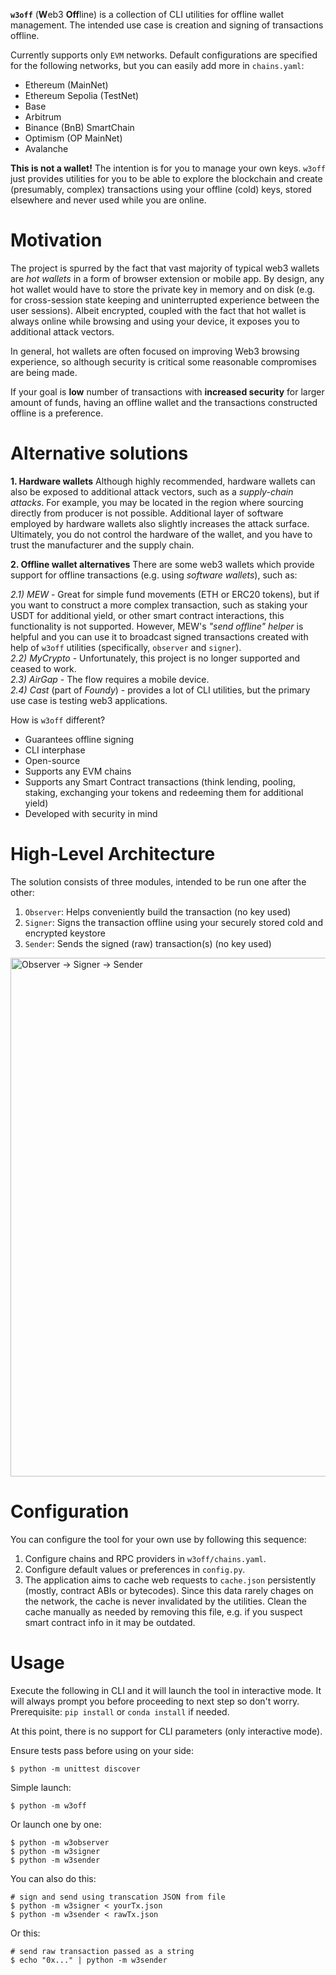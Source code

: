 **`w3off`** (**W**eb3 **Off**line) is a collection of CLI utilities for offline wallet management. The intended use case is creation and signing of transactions offline.

Currently supports only `EVM` networks. Default configurations are specified for the following networks, but you can easily add more in `chains.yaml`:
* Ethereum (MainNet)
* Ethereum Sepolia (TestNet)
* Base 
* Arbitrum
* Binance (BnB) SmartChain
* Optimism (OP MainNet)
* Avalanche

**This is not a wallet!** The intention is for you to manage your own keys. `w3off` just provides utilities for you to be able to explore the blockchain and create (presumably, complex) transactions using your offline (cold) keys, stored elsewhere and never used while you are online. 

# Motivation
The project is spurred by the fact that vast majority of typical web3 wallets are *hot wallets* in a form of browser extension or mobile app. By design, any hot wallet would have to store the private key in memory and on disk (e.g. for cross-session state keeping and uninterrupted experience between the user sessions). Albeit encrypted, coupled with the fact that hot wallet is always online while browsing and using your device, it exposes you to additional attack vectors. 

In general, hot wallets are often focused on improving Web3 browsing experience, so although security is critical some reasonable compromises are being made.

If your goal is **low** number of transactions with **increased security** for larger amount of funds, having an offline wallet and the transactions constructed offline is a preference.

# Alternative solutions
**1. Hardware wallets**
Although highly recommended, hardware wallets can also be exposed to additional attack vectors, such as a *supply-chain attacks*. For example, you may be located in the region where sourcing directly from producer is not possible. Additional layer of software employed by hardware wallets also slightly increases the attack surface. Ultimately, you do not control the hardware of the wallet, and you have to trust the manufacturer and the supply chain. 

**2. Offline wallet alternatives**
There are some web3 wallets which provide support for offline transactions (e.g. using *software wallets*), such as:

*2.1) MEW* - Great for simple fund movements (ETH or ERC20 tokens), but if you want to construct a more complex transaction, such as staking your USDT for additional yield, or other smart contract interactions, this functionality is not supported. However, MEW's *"send offline" helper* is helpful and you can use it to broadcast signed transactions created with help of `w3off` utilities (specifically, `observer` and `signer`).\
*2.2) MyCrypto* - Unfortunately, this project is no longer supported and ceased to work.\
*2.3) AirGap* - The flow requires a mobile device.\
*2.4) Cast* (part of *Foundy*) - provides a lot of CLI utilities, but the primary use case is testing web3 applications.

How is `w3off` different?
- Guarantees offline signing
- CLI interphase
- Open-source
- Supports any EVM chains
- Supports any Smart Contract transactions (think lending, pooling, staking, exchanging your tokens and redeeming them for additional yield)
- Developed with security in mind

# High-Level Architecture

The solution consists of three modules, intended to be run one after the other:
1. `Observer`: Helps conveniently build the transaction (no key used)
2. `Signer`: Signs the transaction offline using your securely stored cold and encrypted keystore
3. `Sender`: Sends the signed (raw) transaction(s) (no key used)

<img src='w3off_diagrams.png' width="830px" alt="Observer -> Signer -> Sender"/>

# Configuration
You can configure the tool for your own use by following this sequence:
1) Configure chains and RPC providers in `w3off/chains.yaml`.
2) Configure default values or preferences in `config.py`.
3) The application aims to cache web requests to `cache.json` persistently (mostly, contract ABIs or bytecodes). Since this data rarely chages on the network, the cache is never invalidated by the utilities. Clean the cache manually as needed by removing this file, e.g. if you suspect smart contract info in it may be outdated.

# Usage
Execute the following in CLI and it will launch the tool in interactive mode. It will always prompt you before proceeding to next step so don't worry.
Prerequisite: `pip install` or `conda install` if needed.

At this point, there is no support for CLI parameters (only interactive mode).

Ensure tests pass before using on your side:
```
$ python -m unittest discover
```

Simple launch:
```
$ python -m w3off
```

Or launch one by one:
```
$ python -m w3observer
$ python -m w3signer
$ python -m w3sender
```

You can also do this:
```
# sign and send using transcation JSON from file
$ python -m w3signer < yourTx.json
$ python -m w3sender < rawTx.json
```

Or this:
```
# send raw transaction passed as a string
$ echo "0x..." | python -m w3sender  
```

<!-- 
Finally, you can install the package via pip and use executable scripts coming with it:
```
$ pip install w3off
$ w3off
$ w3observer
$ w3signer
$ w3sender
``` -->

<!-- Deprecated:
```
$ w3off dataFromCall transfer(address,uint256) 0x5AD1F1Aa106B5Af3A4F9D8B095427Df95607a452 2002220000
``` -->